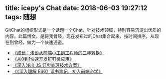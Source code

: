 title: icepy's Chat
date: 2018-06-03 19:27:12
tags: 随想
---

GitChat的组织形式是一个话题一个Chat，针对技术领域，特别容易沉淀出优质的内容。此篇博文，是将我曾经，现在发布过的Chat集合起来，按时间排序，从现在到曾经，做为一个快速通道。

- [《成长：浅谈从前端小工到工程师的三年转换》](http://gitbook.cn/gitchat/activity/5b12d1b57a9ef258b548db0c)
- [《从0到1快速开发钉钉微应用》](http://gitbook.cn/gitchat/activity/5aef258d3237026a921459cd)
- [《深入浅出 JS 异步处理技术方案》](http://gitbook.cn/gitchat/activity/5a20e1926efbab548ab47363)
- [《《深入理解 ES6》读书笔记，初入前端必学》](http://gitbook.cn/gitchat/activity/59e0f2ebfd2d5b3bf30a3131)